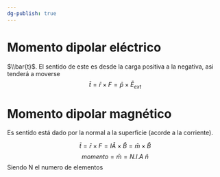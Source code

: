 ```yaml
---
dg-publish: true
---
```

# Momento dipolar eléctrico
$\\bar{t}$. El sentido de este es desde la carga positiva a la negativa, asi tenderá a moverse 
$$\bar{t} = \bar{r}\times F = \bar{p} \times \bar{E}_{ext}$$
# Momento dipolar magnético
Es sentido está dado por la normal a la superficie (acorde a la corriente). 

$$\bar{t}= \bar{r} \times F = I \bar{A} \times \bar{B}= \bar{m} \times \bar{B}$$
$$momento = \bar{m}=N.I.A \ \hat{n}$$
Siendo N el numero de elementos
